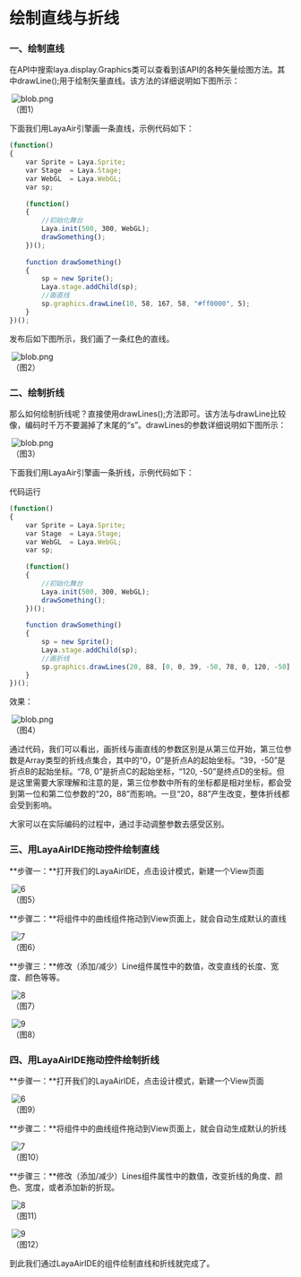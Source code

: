 # 绘制直线与折线



### 一、绘制直线

​        在API中搜索laya.display.Graphics类可以查看到该API的各种矢量绘图方法。其中drawLine();用于绘制矢量直线。该方法的详细说明如下图所示：

​	![blob.png](img/1.png)<br/>
​	（图1）

下面我们用LayaAir引擎画一条直线，示例代码如下：

```javascript
(function()
{
    var Sprite = Laya.Sprite;
    var Stage  = Laya.Stage;
    var WebGL  = Laya.WebGL;
    var sp;
 
    (function()
    {
        //初始化舞台
        Laya.init(500, 300, WebGL);
        drawSomething();
    })();
 
    function drawSomething()
    {
        sp = new Sprite();
        Laya.stage.addChild(sp);
        //画直线
        sp.graphics.drawLine(10, 58, 167, 58, "#ff0000", 5);
    }
})();
```

发布后如下图所示，我们画了一条红色的直线。

​	![blob.png](img/2.png)<br/>
​	（图2）



### 二、绘制折线

那么如何绘制折线呢？直接使用drawLines();方法即可。该方法与drawLine比较像，编码时千万不要漏掉了末尾的“s”。drawLines的参数详细说明如下图所示：

​	![blob.png](img/3.png)<br/>
​	（图3）

下面我们用LayaAir引擎画一条折线，示例代码如下：



代码运行

```javascript
(function()
{
    var Sprite = Laya.Sprite;
    var Stage  = Laya.Stage;
    var WebGL  = Laya.WebGL;
    var sp;
 
    (function()
    {
        //初始化舞台
        Laya.init(500, 300, WebGL);
        drawSomething();
    })();
 
    function drawSomething()
    {
        sp = new Sprite();
        Laya.stage.addChild(sp);
        //画折线
        sp.graphics.drawLines(20, 88, [0, 0, 39, -50, 78, 0, 120, -50],  "#ff0000", 5);
    }
})();
```

效果：

​	![blob.png](img/4.png)<br/>
​	（图4）

通过代码，我们可以看出，画折线与画直线的参数区别是从第三位开始，第三位参数是Array类型的折线点集合，其中的“0，0”是折点A的起始坐标。“39，-50”是折点B的起始坐标。“78, 0”是折点C的起始坐标，“120, -50”是终点D的坐标。但是这里需要大家理解和注意的是，第三位参数中所有的坐标都是相对坐标，都会受到第一位和第二位参数的“20，88”而影响。一旦“20，88”产生改变，整体折线都会受到影响。

大家可以在实际编码的过程中，通过手动调整参数去感受区别。



### 三、用LayaAirIDE拖动控件绘制直线

**步骤一：**打开我们的LayaAirIDE，点击设计模式，新建一个View页面

​	![6](img/5.png)<br/>
​   	（图5）  

**步骤二：**将组件中的曲线组件拖动到View页面上，就会自动生成默认的直线

​	![7](img/6.png)<br/>
​   	（图6）  

**步骤三：**修改（添加/减少）Line组件属性中的数值，改变直线的长度、宽度、颜色等等。

​   	![8](img/7.png)<br/>
​   	（图7）  

​   	![9](img/8.png)<br/>
​   	（图8）  



### 四、用LayaAirIDE拖动控件绘制折线

**步骤一：**打开我们的LayaAirIDE，点击设计模式，新建一个View页面

​	![6](img/5.png)<br/>
​   	（图9）  

**步骤二：**将组件中的曲线组件拖动到View页面上，就会自动生成默认的折线

​	![7](img/9.png)<br/>
​   	（图10）  

**步骤三：**修改（添加/减少）Lines组件属性中的数值，改变折线的角度、颜色、宽度，或者添加新的折现。

​   	![8](img/10.png)<br/>
​   	（图11）  

​   	![9](img/11.png)<br/>
​   	（图12）  

到此我们通过LayaAirIDE的组件绘制直线和折线就完成了。